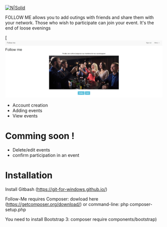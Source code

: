 
[![N|Solid](https://www.followmebiketour.com/wp-content/uploads/2016/12/Follow-Me-Bangkok-bicycle-tours-logo-1.png)](https://www.followmebiketour.com/wp-content/uploads/2016/12/Follow-Me-Bangkok-bicycle-tours-logo-1.png)




FOLLOW ME allows you to add outings with friends and share them with your network. Those who wish to participate can join your event. It's the end of loose evenings

[![N|Solid](https://github.com/KarimZghali/follow-me/blob/master/resources/capt.jpg?raw=true)


  - Account creation
  - Adding events
  - View events

# Comming soon !

  - Delete/edit events
  - confirm participation in an event

# Installation

Install Gitbash (https://git-for-windows.github.io/)

Follow-Me requires Composer: dowload here (https://getcomposer.org/download/) or command-line: php composer-setup.php

You need to install Bootstrap 3: composer require components/bootstrap)
 
